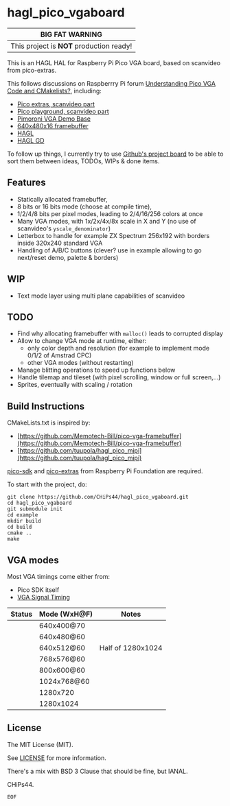 # hagl_pico_vgaboard

|              BIG FAT WARNING              |
| :---------------------------------------: |
| This project is **NOT** production ready! |

This is an HAGL HAL for Raspberry Pi Pico VGA board, based on scanvideo from pico-extras.

This follows discussions on Raspberrry Pi forum [Understanding Pico VGA Code and CMakelists?](https://www.raspberrypi.org/forums/viewtopic.php?f=145&t=305712), including:

- [Pico extras, scanvideo part](https://github.com/raspberrypi/pico-extras/tree/master/src/rp2_common/pico_scanvideo_dpi)
- [Pico playground, scanvideo part](https://github.com/raspberrypi/pico-playground/tree/master/scanvideo)
- [Pimoroni VGA Demo Base](https://shop.pimoroni.com/products/pimoroni-pico-vga-demo-base)
- [640x480x16 framebuffer](https://github.com/Memotech-Bill/pico-vga-framebuffer)
- [HAGL](https://github.com/tuupola/hagl)
- [HAGL GD](https://github.com/tuupola/hagl_gd)

To follow up things, I currently try to use [Github's project board](https://github.com/users/CHiPs44/projects/1/views/2) to be able to sort them between ideas, TODOs, WIPs & done items.

## Features

- Statically allocated framebuffer,
- 8 bits or 16 bits mode (choose at compile time),
- 1/2/4/8 bits per pixel modes, leading to 2/4/16/256 colors at once
- Many VGA modes, with 1x/2x/4x/8x scale in X and Y (no use of scanvideo's `yscale_denominator`)
- Letterbox to handle for example ZX Spectrum 256x192 with borders inside 320x240 standard VGA
- Handling of A/B/C buttons (clever? use in example allowing to go next/reset demo, palette & borders)

## WIP

- Text mode layer using multi plane capabilities of scanvideo

## TODO

- Find why allocating framebuffer with `malloc()` leads to corrupted display
- Allow to change VGA mode at runtime, either:
  - only color depth and resolution (for example to implement mode 0/1/2 of Amstrad CPC)
  - other VGA modes (without restarting)
- Manage blitting operations to speed up functions below
- Handle tilemap and tileset (with pixel scrolling, window or full screen,...)
- Sprites, eventually with scaling / rotation

## Build Instructions

CMakeLists.txt is inspired by:

- [https://github.com/Memotech-Bill/pico-vga-framebuffer](https://github.com/Memotech-Bill/pico-vga-framebuffer)
- [https://github.com/tuupola/hagl_pico_mipi](https://github.com/tuupola/hagl_pico_mipi)

[pico-sdk](https://github.com/raspberrypi/pico-sdk) and [pico-extras](https://github.com/raspberrypi/pico-extras) from Raspberry Pi Foundation are required.

To start with the project, do:

```shell
git clone https://github.com/CHiPs44/hagl_pico_vgaboard.git
cd hagl_pico_vgaboard
git submodule init
cd example
mkdir build
cd build
cmake ..
make
```

## VGA modes

Most VGA timings come either from:

- Pico SDK itself
- [VGA Signal Timing](http://tinyvga.com/vga-timing)

| Status | Mode (WxH@F) | Notes             |
| ------ | ------------ | ----------------- |
|        | 640x400@70   |                   |
|        | 640x480@60   |                   |
|        | 640x512@60   | Half of 1280x1024 |
|        | 768x576@60   |                   |
|        | 800x600@60   |                   |
|        | 1024x768@60  |                   |
|        | 1280x720     |                   |
|        | 1280x1024    |                   |

## License

The MIT License (MIT).

See [LICENSE](LICENSE) for more information.

There's a mix with BSD 3 Clause that should be fine, but IANAL.

CHiPs44.

`EOF`
